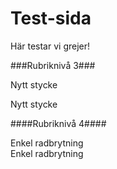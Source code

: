Test-sida
=========================

Här testar vi grejer!

###Rubriknivå 3###

Nytt stycke

Nytt stycke

####Rubriknivå 4####

Enkel radbrytning  
Enkel radbrytning
